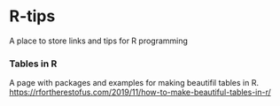 # R-tips
A place to store links and tips for R programming


### Tables in R

A page with packages and examples for making beautifil tables in R.  
https://rfortherestofus.com/2019/11/how-to-make-beautiful-tables-in-r/
